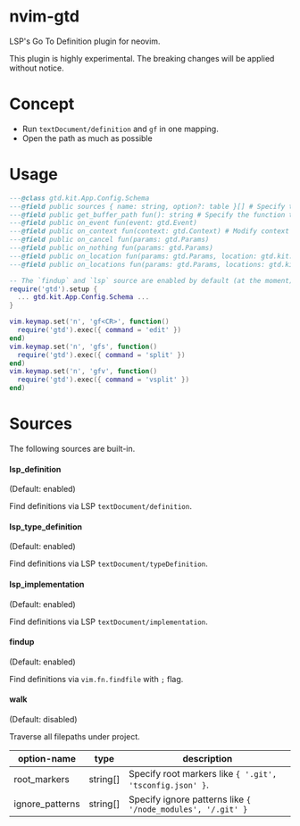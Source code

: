 # nvim-gtd

LSP's Go To Definition plugin for neovim.

This plugin is highly experimental.
The breaking changes will be applied without notice.

# Concept

- Run `textDocument/definition` and `gf` in one mapping.
- Open the path as much as possible

# Usage

```lua
---@class gtd.kit.App.Config.Schema
---@field public sources { name: string, option?: table }[] # Specify the source that will be used to search for the definition
---@field public get_buffer_path fun(): string # Specify the function to get the current buffer path. It's useful for searching path from terminal buffer etc.
---@field public on_event fun(event: gtd.Event)
---@field public on_context fun(context: gtd.Context) # Modify context on user-land.
---@field public on_cancel fun(params: gtd.Params)
---@field public on_nothing fun(params: gtd.Params)
---@field public on_location fun(params: gtd.Params, location: gtd.kit.LSP.LocationLink)
---@field public on_locations fun(params: gtd.Params, locations: gtd.kit.LSP.LocationLink[])

-- The `findup` and `lsp` source are enabled by default (at the moment).
require('gtd').setup {
  ... gtd.kit.App.Config.Schema ...
}

vim.keymap.set('n', 'gf<CR>', function()
  require('gtd').exec({ command = 'edit' })
end)
vim.keymap.set('n', 'gfs', function()
  require('gtd').exec({ command = 'split' })
end)
vim.keymap.set('n', 'gfv', function()
  require('gtd').exec({ command = 'vsplit' })
end)
```

# Sources

The following sources are built-in.

#### lsp_definition

(Default: enabled)

Find definitions via LSP `textDocument/definition`.

#### lsp_type_definition

(Default: enabled)

Find definitions via LSP `textDocument/typeDefinition`.

#### lsp_implementation

(Default: enabled)

Find definitions via LSP `textDocument/implementation`.

#### findup

(Default: enabled)

Find definitions via `vim.fn.findfile` with `;` flag.

#### walk

(Default: disabled)

Traverse all filepaths under project.

|option-name|type|description|
|-----------|----|-----------|
|root_markers|string[]|Specify root markers like `{ '.git', 'tsconfig.json' }`.|
|ignore_patterns|string[]|Specify ignore patterns like `{ '/node_modules', '/.git' }`|

